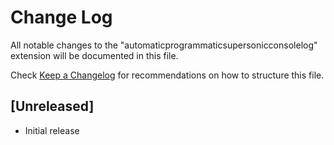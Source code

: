 # Change Log

All notable changes to the "automaticprogrammaticsupersonicconsolelog" extension will be documented in this file.

Check [Keep a Changelog](http://keepachangelog.com/) for recommendations on how to structure this file.

## [Unreleased]

- Initial release